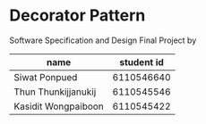 # Decorator Pattern

Software Specification and Design Final Project by

| name                    | student id |
| ----------------------- | ---------- |
| Siwat Ponpued           | 6110546640 |
| Thun Thunkijjanukij     | 6110545546 |
| Kasidit Wongpaiboon     | 6110545422 |